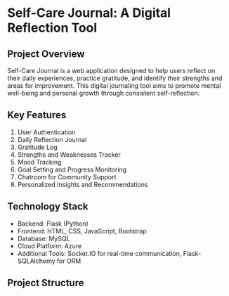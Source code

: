  # Self-Care Journal: A Digital Reflection Tool

## Project Overview

Self-Care Journal is a web application designed to help users reflect on their daily experiences, practice gratitude, and identify their strengths and areas for improvement. This digital journaling tool aims to promote mental well-being and personal growth through consistent self-reflection.

## Key Features

1. User Authentication
2. Daily Reflection Journal
3. Gratitude Log
4. Strengths and Weaknesses Tracker
5. Mood Tracking
6. Goal Setting and Progress Monitoring
7. Chatroom for Community Support
8. Personalized Insights and Recommendations

## Technology Stack

- Backend: Flask (Python)
- Frontend: HTML, CSS, JavaScript, Bootstrap
- Database: MySQL
- Cloud Platform: Azure
- Additional Tools: Socket.IO for real-time communication, Flask-SQLAlchemy for ORM

## Project Structure
